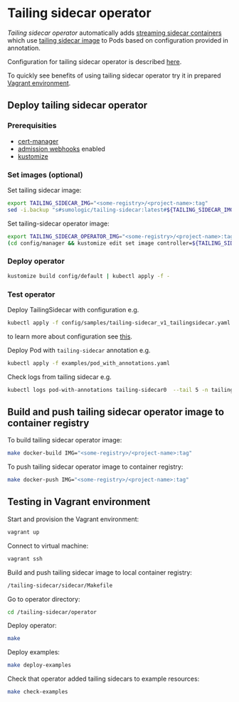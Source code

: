# Tailing sidecar operator

*Tailing sidecar operator* automatically adds
[streaming sidecar containers](https://kubernetes.io/docs/concepts/cluster-administration/logging/#streaming-sidecar-container)
which use [tailing sidecar image](../sidecar/) to Pods based on configuration provided in annotation.

Configuration for tailing sidecar operator is described [here](docs/configuration.md).

To quickly see benefits of using tailing sidecar operator try it in prepared [Vagrant environment](#testing-in-Vagrant-environment).

## Deploy tailing sidecar operator

### Prerequisities

- [cert-manager](https://cert-manager.io/docs/installation/)
- [admission webhooks](https://kubernetes.io/docs/reference/access-authn-authz/extensible-admission-controllers/#prerequisites) enabled
- [kustomize](https://kustomize.io/)

### Set images (optional)

Set tailing sidecar image:

```bash
export TAILING_SIDECAR_IMG="<some-registry>/<project-name>:tag"
sed -i.backup "s#sumologic/tailing-sidecar:latest#${TAILING_SIDECAR_IMG}#g" config/default/manager_args_patch.yaml
```

Set tailing-sidecar operator image:

```bash
export TAILING_SIDECAR_OPERATOR_IMG="<some-registry>/<project-name>:tag"
(cd config/manager && kustomize edit set image controller=${TAILING_SIDECAR_OPERATOR_IMG})
```

### Deploy operator

```bash
kustomize build config/default | kubectl apply -f -
```

### Test operator

Deploy TailingSidecar with configuration e.g.

```bash
kubectl apply -f config/samples/tailing-sidecar_v1_tailingsidecar.yaml -n tailing-sidecar-system
```

to learn more about configuration see [this](docs/configuration.md).

Deploy Pod with `tailing-sidecar` annotation e.g.

```bash
kubectl apply -f examples/pod_with_annotations.yaml
```

Check logs from tailing sidecar e.g.

```bash
kubectl logs pod-with-annotations tailing-sidecar0  --tail 5 -n tailing-sidecar-system
```

## Build and push tailing sidecar operator image to container registry

To build tailing sidecar operator image:

```bash
make docker-build IMG="<some-registry>/<project-name>:tag"
```

To push tailing sidecar operator image to container registry:

```bash
make docker-push IMG="<some-registry>/<project-name>:tag"
```

## Testing in Vagrant environment

Start and provision the Vagrant environment:

```bash
vagrant up
```

Connect to virtual machine:

```bash
vagrant ssh
```

Build and push tailing sidecar image to local container registry:

```bash
/tailing-sidecar/sidecar/Makefile
```

Go to operator directory:

```bash
cd /tailing-sidecar/operator
```

Deploy operator:

```bash
make
```

Deploy examples:

```bash
make deploy-examples
```

Check that operator added tailing sidecars to example resources:

```bash
make check-examples
```

